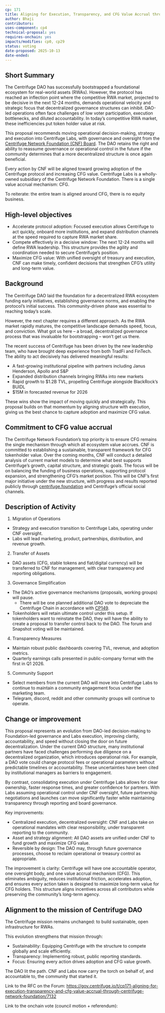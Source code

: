 ```yaml
---
cp: 171
title: Aligning for Execution, Transparency, and CFG Value Accrual through Centrifuge Network Foundation 
author: Bhaji
contributors: 
uses-component: cp4
technical-proposal: yes
requires-onchain: yes
impacts/modifies: cp0, cp29
status: voting
date-proposed: 2025-10-13
date-ended: 
---
```


## Short Summary

The Centrifuge DAO has successfully bootstrapped a foundational ecosystem for real-world assets (RWAs). However, the protocol has reached an inflection point where the competitive RWA market, projected to be decisive in the next 12-24 months, demands operational velocity and strategic focus that decentralized governance structures can inhibit. DAO-led operations often face challenges of low voter participation, execution bottlenecks, and diluted accountability. In today’s competitive RWA market, these inefficiencies put token holder value at risk.

This proposal recommends moving operational decision-making, strategy and execution into Centrifuge Labs, with governance and oversight from the [Centrifuge Network Foundation (CNF) Board](https://www.centrifuge.foundation/#board). The DAO retains the right and ability to reassume governance or operational control in the future if the community determines that a more decentralized structure is once again beneficial.

Every action by CNF will be aligned toward growing adoption of the Centrifuge protocol and increasing CFG value. Centrifuge Labs is a wholly-owned subsidiary of the Centrifuge Network Foundation. There is a single value accrual mechanism: CFG.

To reiterate: the entire team is aligned around CFG, there is no equity business.

## High-level objectives

* Accelerate protocol adoption: Focused execution allows Centrifuge to act quickly, onboard more institutions, and expand distribution channels at the speed required to capture RWA market share.
* Compete effectively in a decisive window: The next 12-24 months will define RWA leadership. This structure provides the agility and coordination needed to secure Centrifuge’s position.
* Maximize CFG value: With unified oversight of treasury and execution, CNF can make timely, confident decisions that strengthen CFG’s utility and long-term value.

## Background

The Centrifuge DAO laid the foundation for a decentralized RWA ecosystem funding early initiatives, establishing governance norms, and enabling the protocol’s initial success. This community-driven phase was essential to reaching today’s scale.

However, the next chapter requires a different approach. As the RWA market rapidly matures, the competitive landscape demands speed, focus, and conviction. What got us here – a broad, decentralized governance process that was invaluable for bootstrapping – won’t get us there.

The recent success of Centrifuge has been driven by the new leadership team, who have brought deep experience from both TradFi and FinTech. The ability to act decisively has delivered meaningful results:

* A fast-growing institutional pipeline with partners including Janus Henderson, Apollo and S&P
* Expanded distribution channels bringing RWAs into new markets
* Rapid growth to $1.2B TVL, propelling Centrifuge alongside BlackRock’s BUIDL
* $15M in forecasted revenue for 2026

These wins show the impact of moving quickly and strategically. This proposal builds on that momentum by aligning structure with execution, giving us the best chance to capture adoption and maximize CFG value.

## Commitment to CFG value accrual

The Centrifuge Network Foundation’s top priority is to ensure CFG remains the single mechanism through which all ecosystem value accrues. CNF is committed to establishing a sustainable, transparent framework for CFG tokenholder value. Over the coming months, CNF will conduct a detailed analysis of current market models to determine what best supports Centrifuge’s growth, capital structure, and strategic goals. The focus will be on balancing the funding of business operations, supporting protocol expansion, and strengthening CFG’s market position. This will be CNF’s first major initiative under the new structure, with progress and results reported publicly through [centrifuge.foundation](https://www.centrifuge.foundation/) and Centrifuge’s official social channels.

## Description of Activity

1. Migration of Operations

  * Strategy and execution transition to Centrifuge Labs, operating under CNF oversight.
  * Labs will lead marketing, product, partnerships, distribution, and revenue growth.

2. Transfer of Assets

  * DAO assets (CFG, stable tokens and fiat/digital currency) will be transferred to CNF for management, with clear transparency and reporting obligations.

3. Governance Simplification

  * The DAO’s active governance mechanisms (proposals, working groups) will pause.
    * There will be one planned additional DAO vote to depreciate the Centrifuge Chain in accordance with [CP149](https://github.com/centrifuge/cps/blob/main/cps/CP149/CP149.md).
  * Tokenholders will retain ultimate control under this setup. If tokenholders want to reinstate the DAO, they will have the ability to create a proposal to transfer control back to the DAO. The forum and Snapshot voting will be maintained.

4. Transparency Measures

  * Maintain robust public dashboards covering TVL, revenue, and adoption metrics.
  * Quarterly earnings calls presented in public-company format with the first in Q1 2026.

5. Community Support

  * Select members from the current DAO will move into Centrifuge Labs to continue to maintain a community engagement focus under the marketing team.
  * Telegram, discord, reddit and other community groups will continue to operate.

## Change or improvement

This proposal represents an evolution from DAO-led decision-making to Foundation-led governance and Labs execution, improving clarity, accountability, and speed without closing the door on future decentralization. Under the current DAO structure, many institutional partners have faced challenges performing due diligence on a decentralized organization, which introduces operational risk. For example, a DAO vote could change protocol fees or operational parameters without predictable timelines or accountability. These uncertainties have been cited by institutional managers as barriers to engagement.

By contrast, consolidating execution under Centrifuge Labs allows for clear ownership, faster response times, and greater confidence for partners. With Labs assuming operational control under CNF oversight, future partnership negotiations and launches can move significantly faster while maintaining transparency through reporting and board governance.

Key improvements:

* Centralized execution, decentralized oversight: CNF and Labs take on operational mandates with clear responsibility, under transparent reporting to the community.
* Asset and strategy alignment: All DAO assets are unified under CNF to fund growth and maximize CFG value.
* Reversible by design: The DAO may, through future governance processes, choose to reclaim operational or treasury control as appropriate.

The improvement is clarity: Centrifuge will have one accountable operator, one oversight body, and one value accrual mechanism (CFG). This eliminates ambiguity, reduces institutional friction, accelerates adoption, and ensures every action taken is designed to maximize long-term value for CFG holders. This structure aligns incentives across all contributors while preserving the community’s long-term agency.

## Alignment to the mission of Centrifuge DAO

The Centrifuge mission remains unchanged: to build sustainable, open infrastructure for RWAs.

This evolution strengthens that mission through:

* Sustainability: Equipping Centrifuge with the structure to compete globally and scale efficiently.
* Transparency: Implementing robust, public reporting standards.
* Focus: Ensuring every action drives adoption and CFG value growth.

The DAO lit the path. CNF and Labs now carry the torch on behalf of, and accountable to, the community that started it.


Link to the RFC on the Forum: https://gov.centrifuge.io/t/cp171-aligning-for-execution-transparency-and-cfg-value-accrual-through-centrifuge-network-foundation/7132

Link to the onchain vote (council motion + referendum): 
